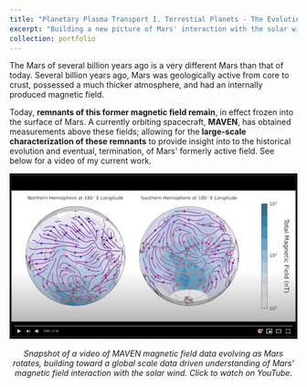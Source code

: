 ```yaml
---
title: "Planetary Plasma Transport I. Terrestial Planets - The Evolution of Mars' Magnetic Field"
excerpt: "Building a new picture of Mars' interaction with the solar wind."
collection: portfolio
---
```


The Mars of several billion years ago is a very different Mars than that of today. Several billion years ago, Mars was geologically active from core to crust, possessed a much thicker atmosphere, and had an internally produced magnetic field. 

Today, **remnants of this former magnetic field remain**, in effect frozen into the surface of Mars. A currently orbiting spacecraft, **MAVEN**, has obtained measurements above these fields; allowing for the **large-scale characterization of these remnants** to provide insight into to the historical evolution and eventual, termination, of Mars' formerly active field. See below for a video of my current work.

[![Eastward Solar Wind Magnetic Field](/images/MavenMag_Screenshot.png)](https://youtu.be/Ab08HBCobo0 "Eastward Solar Wind Magnetic Field")

<center> <em> Snapshot of a video of MAVEN magnetic field data evolving as Mars rotates, building toward a global scale data driven understanding of Mars' magnetic field interaction with the solar wind. Click to watch on YouTube. </em> </center>
